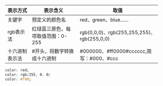 | 表示方式       | 表示含义                          | 取值                                       |
| -------------- | --------------------------------- | ------------------------------------------ |
| 关键字         | 预定义的颜色名                    | red、green、blue……                         |
| rgb表示法      | 红绿蓝三原色，每项取值范围：0-255 | rgb(0,0,0)、rgb(255,255,255)、rgb(255,0,0) |
| 十六进制表示法 | #开头，将数字转换成十六进制       | #000000、#ff0000\#cccccc,简写：#000、#ccc  |

```css
color: red;
color: rgb(255, 0, 0)
color: #f00;
```

